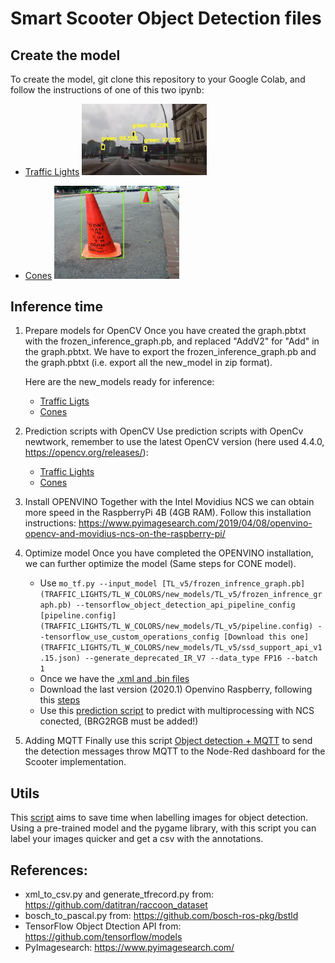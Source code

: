 # Smart Scooter Object Detection files

## Create the model

To create the model, git clone this repository to your Google Colab, and follow the instructions of one of this two ipynb:
- [Traffic Lights](TRAFFIC_LIGHTS/TL_object_detector.ipynb)
  <img src="TRAFFIC_LIGHTS/traffic_lights.png" width="200">

- [Cones](CONES/CONES_object_detector.ipynb)
  <img src="CONES/cones.png" width="200">
  
## Inference time
1. Prepare models for OpenCV
    Once you have created the graph.pbtxt with the frozen_inference_graph.pb, and replaced "AddV2" for "Add" in the graph.pbtxt. We have to export the frozen_inference_graph.pb and the graph.pbtxt (i.e. export all the new_model in zip format). 
    
    Here are the new_models ready for inference:
      - [Traffic Ligts](TRAFFIC_LIGHTS/TL_W_COLORS/new_models)
      - [Cones](CONES/new_models)
2. Prediction scripts with OpenCV
   Use prediction scripts with OpenCv newtwork, remember to use the latest OpenCV version (here used 4.4.0, https://opencv.org/releases/):
    - [Traffic Lights](Prediction/TRAFFIC_LIGHTS)
    - [Cones](Prediction/CONES)
  
3. Install OPENVINO
   Together with the Intel Movidius NCS we can obtain more speed in the RaspberryPi 4B (4GB RAM). Follow this installation instructions: https://www.pyimagesearch.com/2019/04/08/openvino-opencv-and-movidius-ncs-on-the-raspberry-pi/

4. Optimize model
   Once you have completed the OPENVINO installation, we can further optimize the model (Same steps for CONE model).
    - Use `mo_tf.py --input_model [TL_v5/frozen_infrence_graph.pb](TRAFFIC_LIGHTS/TL_W_COLORS/new_models/TL_v5/frozen_infrence_graph.pb) --tensorflow_object_detection_api_pipeline_config [pipeline.config](TRAFFIC_LIGHTS/TL_W_COLORS/new_models/TL_v5/pipeline.config) --tensorflow_use_custom_operations_config [Download this one](TRAFFIC_LIGHTS/TL_W_COLORS/new_models/TL_v5/ssd_support_api_v1.15.json) --generate_deprecated_IR_V7 --data_type FP16 --batch 1`
    - Once we have the [.xml and .bin files](TRAFFIC_LIGHTS/TL_W_COLORS/new_models/TL_v5/OPENVINO/IR7,FP16)
    - Download the last version (2020.1) Openvino Raspberry, following this [steps](https://www.pyimagesearch.com/2019/04/08/openvino-opencv-and-movidius-ncs-on-the-raspberry-pi/)
    - Use this [prediction script](Prediction/TRAFFIC_LIGHTS/OPENVINO/async_pred.py) to predict with multiprocessing with NCS conected, (BRG2RGB must be added!)
    
5. Adding MQTT
   Finally use this script [Object detection + MQTT](Prediction/TRAFFIC_LIGHT/video_detection_mqtt.py) to send the detection messages throw MQTT to the Node-Red dashboard for the Scooter implementation.

## Utils
This [script](utils/auto_annotation_program.py) aims to save time when labelling images for object detection. Using a pre-trained model and the pygame library, with this script you can label your images quicker and get a csv with the annotations.

## References:
- xml_to_csv.py and generate_tfrecord.py from: https://github.com/datitran/raccoon_dataset
- bosch_to_pascal.py from: https://github.com/bosch-ros-pkg/bstld
- TensorFlow Object Dtection API from: https://github.com/tensorflow/models
- PyImagesearch: https://www.pyimagesearch.com/